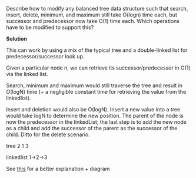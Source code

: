 Describe how to modify any balanced tree data structure such that search, insert, delete, minimum, and maximum still take O(logn) time each, but successor and predecessor now take O(1) time each. Which operations have to be modified to support this?

**Solution**

This can work by using a mix of the typical tree and a double-linked list for predecessor/successor
look up.

Given a particular node n, we can retrieve its successor/predecessor in O(1) via the linked list.

Search, minimum and maximum would still traverse the tree and result in O(logN) time (+ a negligible constant time for retrieving the value from the linkedlist).

Insert and deletion would also be O(logN). Insert a new value into a tree would take logN to determine the new position. The parent of the node is now the predecessor in the linkedList; the last step is to
add the new node as a child and add the successor of the parent as the successor of the child. Ditto for the delete scenario.

tree      2
       1     3

linkedlist
    1->2->3


See [this](http://blog.panictank.net/the-algorithm-design-manual-chapter-3/) for a better explanation + diagram
